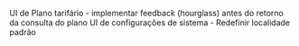 UI de Plano tarifário - implementar feedback (hourglass) antes do retorno da consulta do plano
UI de configurações de sistema - Redefinir localidade padrão
